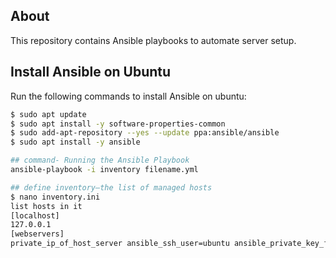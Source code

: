 ## About
This repository contains Ansible playbooks to automate server setup.

## Install Ansible on Ubuntu
Run the following commands to install Ansible on ubuntu:
```bash
$ sudo apt update
$ sudo apt install -y software-properties-common
$ sudo add-apt-repository --yes --update ppa:ansible/ansible
$ sudo apt install -y ansible

## command- Running the Ansible Playbook
ansible-playbook -i inventory filename.yml

## define inventory—the list of managed hosts
$ nano inventory.ini
list hosts in it
[localhost]
127.0.0.1
[webservers]
private_ip_of_host_server ansible_ssh_user=ubuntu ansible_private_key_file=privatekey_of_host

